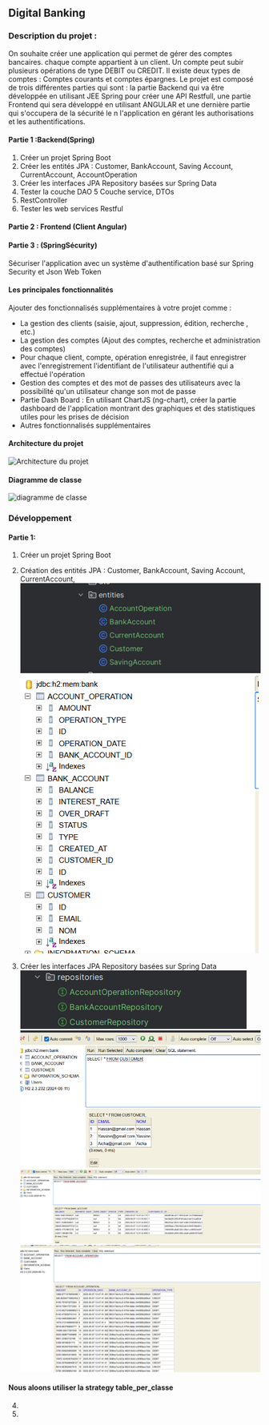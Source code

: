 ## Digital Banking

### Description du projet : 
On souhaite créer une application qui permet de gérer des comptes bancaires. chaque compte appartient à un client. 
Un compte peut subir plusieurs opérations de type DEBIT ou CREDIT. Il existe deux types de comptes : Comptes
courants et comptes épargnes.
 Le projet est composé de trois différentes parties qui sont : la partie Backend qui va être développée en utilisant 
 JEE Spring pour créer une API Restfull, une partie Frontend qui sera développé en utilisant ANGULAR et une dernière 
partie qui s'occupera de la sécurité le n l'application en gérant les authorisations et les authentifications. 

#### Partie 1 :Backend(Spring)
1. Créer un projet Spring Boot
2. Créer les entités JPA : Customer, BankAccount, Saving Account, CurrentAccount, AccountOperation
3. Créer les interfaces JPA Repository basées sur Spring Data
4. Tester la couche DAO
   5 Couche service, DTOs
6. RestController
7. Tester les web services Restful

#### Partie 2 : Frontend (Client Angular)

#### Partie 3 : (SpringSécurity)
Sécuriser l'application avec un système d'authentification basé sur Spring Security et Json Web Token

#### Les principales fonctionnalités
Ajouter des fonctionnalisés supplémentaires à votre projet comme :

- La gestion des clients (saisie, ajout, suppression, édition, recherche , etc.)
- La gestion des comptes (Ajout des comptes, recherche et administration des comptes)
- Pour chaque client, compte, opération enregistrée, il faut enregistrer avec l'enregistrement l'identifiant de l'utilisateur authentifié qui a effectué l'opération
- Gestion des comptes et des mot de passes des utilisateurs avec la possibilité qu'un utilisateur change son mot de passe
- Partie Dash Board : En utilisant ChartJS (ng-chart), créer la partie dashboard de l'application montrant des graphiques et des statistiques utiles pour les prises de décision
- Autres fonctionnalisés supplémentaires

#### Architecture du projet

![Architecture du projet]()

#### Diagramme de classe

![diagramme de classe]()

### Développement
 #### Partie 1:
1. Créer un projet Spring Boot

2. Création des entités JPA : Customer, BankAccount, Saving Account, CurrentAccount,
![entites](./captureEcran/entities.png)![](./captureEcran/basededonnee.png) 
3. Créer les interfaces JPA Repository basées sur Spring Data
![repository](./captureEcran/epositorry.png)
![donnee enntre](./captureEcran/donneeEntree.png) 
![donnee enntre](./captureEcran/donneeBankaccount.png)
![donnee entre dan operation](./captureEcran/donnebankoperation.png)

#### Nous aloons utiliser la strategy table_per_classe

4. 
4. 


